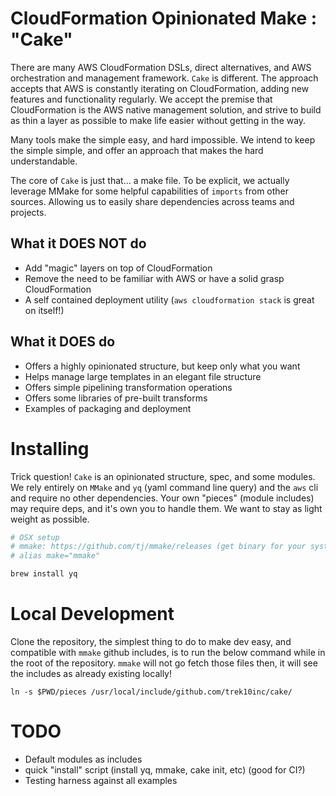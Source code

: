 # CloudFormation Opinionated Make : "Cake"

There are many AWS CloudFormation DSLs, direct alternatives, and AWS orchestration and management framework. `Cake` is different. The approach accepts that AWS is constantly iterating on CloudFormation, adding new features and functionality regularly. We accept the premise that CloudFormation is the AWS native management solution, and strive to build as thin a layer as possible to make life easier without getting in the way.

Many tools make the simple easy, and hard impossible. We intend to keep the simple simple, and offer an approach that makes the hard understandable.

The core of `Cake` is just that... a make file. To be explicit, we actually leverage MMake for some helpful capabilities of `imports` from other sources. Allowing us to easily share dependencies across teams and projects.

## What it DOES NOT do

- Add "magic" layers on top of CloudFormation
- Remove the need to be familiar with AWS or have a solid grasp CloudFormation
- A self contained deployment utility (`aws cloudformation stack` is great on itself!)

## What it DOES do

- Offers a highly opinionated structure, but keep only what you want
- Helps manage large templates in an elegant file structure
- Offers simple pipelining transformation operations
- Offers some libraries of pre-built transforms
- Examples of packaging and deployment

# Installing

Trick question! `Cake` is an opinionated structure, spec, and some modules. We rely entirely on `MMake` and `yq` (yaml command line query) and the `aws`  cli and require no other dependencies. Your own "pieces" (module includes) may require deps, and it's own you to handle them. We want to stay as light weight as possible.

```bash
# OSX setup
# mmake: https://github.com/tj/mmake/releases (get binary for your system, drop it somewhere in your path /usr/local/bin/mmake for example)
# alias make="mmake"

brew install yq
```

# Local Development

Clone the repository, the simplest thing to do to make dev easy, and compatible with `mmake` github includes, is to run the below command while in the root of the repository. `mmake` will not go fetch those files then, it will see the includes as already existing locally!

`ln -s $PWD/pieces /usr/local/include/github.com/trek10inc/cake/`

# TODO

- Default modules as includes
- quick "install" script (install yq, mmake, cake init, etc) (good for CI?)
- Testing harness against all examples